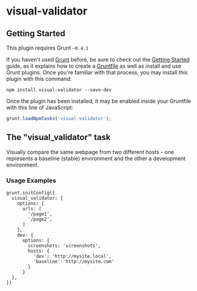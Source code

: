 # visual-validator

## Getting Started
This plugin requires Grunt `~0.4.1`

If you haven't used [Grunt](http://gruntjs.com/) before, be sure to check out the [Getting Started](http://gruntjs.com/getting-started) guide, as it explains how to create a [Gruntfile](http://gruntjs.com/sample-gruntfile) as well as install and use Grunt plugins. Once you're familiar with that process, you may install this plugin with this command:

```shell
npm install visual-validator --save-dev
```

Once the plugin has been installed, it may be enabled inside your Gruntfile with this line of JavaScript:

```js
grunt.loadNpmTasks('visual-validator');
```

## The "visual_validator" task

Visually compare the same webpage from two different hosts - one represents a baseline (stable) environment and the other a development environment.

### Usage Examples

```
grunt.initConfig({
  visual_validator: {
    options: {
      urls: [
        '/page1',
        '/page2',
      ]
    },
    dev: {
      options: {
        screenshots: 'screenshots',
        hosts: {
          'dev': 'http://mysite.local',
          'baseline':'http://mysite.com'
        }
      }
  },
})
```


